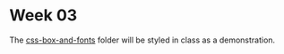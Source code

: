 # Week 03

The [css-box-and-fonts](css-box-and-fonts/) folder will be styled in
class as a demonstration.



